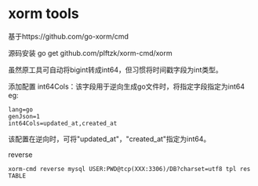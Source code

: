 # xorm tools

基于https://github.com/go-xorm/cmd

源码安装
go get github.com/plftzk/xorm-cmd/xorm

虽然原工具可自动将bigint转成int64，但习惯将时间戳字段为int类型。

添加配置
int64Cols：该字段用于逆向生成go文件时，将指定字段指定为int64
eg:
```
lang=go
genJson=1
int64Cols=updated_at,created_at
```
该配置在逆向时，可将"updated_at"，"created_at"指定为int64。

reverse
```
xorm-cmd reverse mysql USER:PWD@tcp(XXX:3306)/DB?charset=utf8 tpl res TABLE
```
